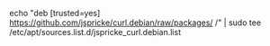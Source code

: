 echo "deb [trusted=yes] https://github.com/jspricke/curl.debian/raw/packages/ /" | sudo tee /etc/apt/sources.list.d/jspricke_curl.debian.list
